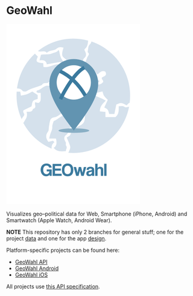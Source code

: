 # GeoWahl


![alt tag](https://github.com/fhstp-mfg/geowahl/blob/master/design/Exports/Logo/Logo_round.png)

Visualizes geo–political data for Web, Smartphone (iPhone, Android) and Smartwatch (Apple Watch, Android Wear).

**NOTE** This repository has only 2 branches for general stuff; one for the project [data](https://github.com/fhstp-mfg/geowahl/tree/data) and one for the app [design](https://github.com/fhstp-mfg/geowahl/tree/design). 

Platform-specific projects can be found here:
- [GeoWahl API](https://github.com/fhstp-mfg/geowahl-api)
- [GeoWahl Android](https://github.com/fhstp-mfg/geowahl-android)
- [GeoWahl iOS](https://github.com/fhstp-mfg/geowahl-ios)

All projects use [this API specification](https://github.com/fhstp-mfg/geowahl-api/).


